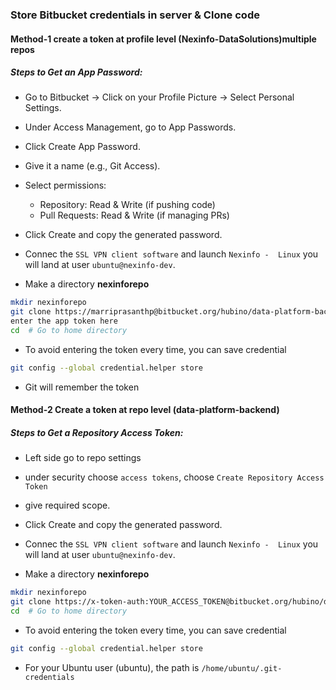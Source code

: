 ### Store Bitbucket credentials in server & Clone code 
#### Method-1 create a token at profile level (Nexinfo-DataSolutions)multiple repos
##### Steps to Get an App Password:
- Go to Bitbucket → Click on your Profile Picture → Select Personal Settings.
- Under Access Management, go to App Passwords.
- Click Create App Password.
- Give it a name (e.g., Git Access).
- Select permissions:
    - Repository: Read & Write (if pushing code)
    - Pull Requests: Read & Write (if managing PRs)
- Click Create and copy the generated password.

- Connec the `SSL VPN client software` and launch `Nexinfo -  Linux` you will land at user `ubuntu@nexinfo-dev`.
- Make a directory **nexinforepo**
```sh
mkdir nexinforepo
git clone https://marriprasanthp@bitbucket.org/hubino/data-platform-backend.git
enter the app token here
cd  # Go to home directory
```
- To avoid entering the token every time, you can save credential
```sh
git config --global credential.helper store
```
- Git will remember the token
#### Method-2 Create a token at repo level (data-platform-backend)
##### Steps to Get a Repository Access Token:
- Left side go to repo settings
- under security choose `access tokens`, choose `Create Repository Access Token` 
- give required scope.
- Click Create and copy the generated password.

- Connec the `SSL VPN client software` and launch `Nexinfo -  Linux` you will land at user `ubuntu@nexinfo-dev`.
- Make a directory **nexinforepo**
```sh
mkdir nexinforepo
git clone https://x-token-auth:YOUR_ACCESS_TOKEN@bitbucket.org/hubino/data-platform-backend.git
cd  # Go to home directory
```
- To avoid entering the token every time, you can save credential
```sh
git config --global credential.helper store
```
- For your Ubuntu user (ubuntu), the path is `/home/ubuntu/.git-credentials`